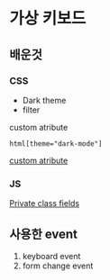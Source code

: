 # 가상 키보드

## 배운것

### CSS

- Dark theme
- filter

custom atribute

```
html[theme="dark-mode"]
```

[custom atribute ](https://www.w3schools.com/css/css_attribute_selectors.asp)

### JS

[Private class fields](https://developer.mozilla.org/ko/docs/Web/JavaScript/Reference/Classes/Private_class_fields)

## 사용한 event

1. keyboard event
2. form change event
